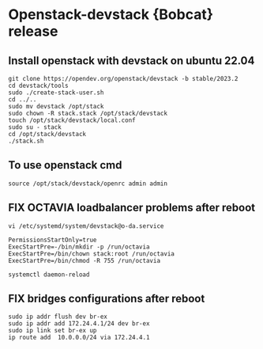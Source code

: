 # Openstack-devstack {Bobcat} release
## Install openstack with devstack on ubuntu 22.04 
```
git clone https://opendev.org/openstack/devstack -b stable/2023.2
cd devstack/tools
sudo ./create-stack-user.sh
cd ../..
sudo mv devstack /opt/stack
sudo chown -R stack.stack /opt/stack/devstack
touch /opt/stack/devstack/local.conf
sudo su - stack
cd /opt/stack/devstack
./stack.sh
```
## To use openstack cmd
```
source /opt/stack/devstack/openrc admin admin
```

## FIX OCTAVIA loadbalancer problems after reboot
```
vi /etc/systemd/system/devstack@o-da.service

PermissionsStartOnly=true
ExecStartPre=-/bin/mkdir -p /run/octavia
ExecStartPre=/bin/chown stack:root /run/octavia
ExecStartPre=/bin/chmod -R 755 /run/octavia

systemctl daemon-reload
```
## FIX bridges configurations after reboot
```
sudo ip addr flush dev br-ex
sudo ip addr add 172.24.4.1/24 dev br-ex
sudo ip link set br-ex up
ip route add  10.0.0.0/24 via 172.24.4.1
```
